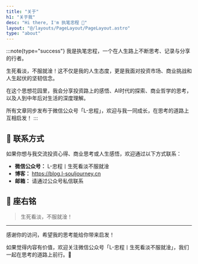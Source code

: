 ```yaml
---
title: "关于"
h1: "关于我"
desc: "Hi there, I'm 执笔忠程 👋"
layout: "@/layouts/PageLayout/PageLayout.astro"
type: "about"
---
```


:::note{type="success"}
我是执笔忠程，一个在人生路上不断思考、记录与分享的行者。

生死看淡，不服就淦！这不仅是我的人生态度，更是我面对投资市场、商业挑战和人生起伏的坚韧信念。

在这个思想花园里，我会分享投资路上的感悟、AI时代的探索、商业哲学的思考，以及人到中年后对生活的深度理解。

所有文章同步发布于微信公众号「L-忠程」，欢迎与我一同成长，在思考的道路上互相启发！
:::

## 📧 联系方式

如果你想与我交流投资心得、商业思考或人生感悟，欢迎通过以下方式联系：

- **微信公众号：** L-忠程丨生死看淡不服就淦
- **博客：** https://blog.l-souljourney.cn
- **邮箱：** 请通过公众号私信联系

## 💭 座右铭

> 生死看淡，不服就淦！

---

感谢你的访问，希望我的思考能给你带来启发！

如果觉得内容有价值，欢迎关注微信公众号「L-忠程丨生死看淡不服就淦」，我们一起在思考的道路上前行。🎉
